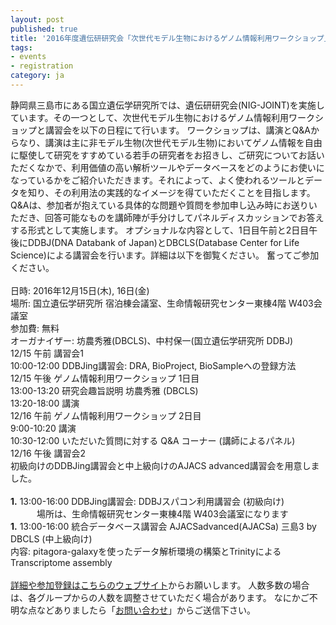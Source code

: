 ```yaml
---
layout: post
published: true
title: '2016年度遺伝研研究会「次世代モデル生物におけるゲノム情報利用ワークショップ」＋講習会が開催されます(2016年12月15日(木), 16日(金))'
tags:
- events
- registration
category: ja
---
```

静岡県三島市にある国立遺伝学研究所では、遺伝研研究会(NIG-JOINT)を実施しています。その一つとして、次世代モデル生物におけるゲノム情報利用ワークショップと講習会を以下の日程にて行います。
ワークショップは、講演とQ&Aからなり、講演は主に非モデル生物(次世代モデル生物)においてゲノム情報を自由に駆使して研究をすすめている若手の研究者をお招きし、ご研究についてお話いただくなかで、利用価値の高い解析ツールやデータベースをどのようにお使いになっているかをご紹介いただきます。それによって、よく使われるツールとデータを知り、その利用法の実践的なイメージを得ていただくことを目指します。Q&Aは、参加者が抱えている具体的な問題や質問を参加申し込み時にお送りいただき、回答可能なものを講師陣が手分けしてパネルディスカッションでお答えする形式として実施します。
オプショナルな内容として、1日目午前と2日目午後にDDBJ(DNA Databank of Japan)とDBCLS(Database Center for Life Science)による講習会を行います。詳細は以下を御覧ください。 奮ってご参加ください。  
<br />
日時: 2016年12月15日(木), 16日(金)  
場所: 国立遺伝学研究所 宿泊棟会議室、生命情報研究センター東棟4階 W403会議室  
参加費: 無料  
オーガナイザー: 坊農秀雅(DBCLS)、中村保一(国立遺伝学研究所 DDBJ)  
12/15 午前 講習会1  
10:00-12:00 DDBJing講習会: DRA, BioProject, BioSampleへの登録方法  
12/15 午後 ゲノム情報利用ワークショップ 1日目  
13:00-13:20 研究会趣旨説明 坊農秀雅 (DBCLS)  
13:20-18:00 講演  
12/16 午前 ゲノム情報利用ワークショップ 2日目  
9:00-10:20 講演  
10:30-12:00 いただいた質問に対する Q&A コーナー (講師によるパネル)  
12/16 午後 講習会2  
初級向けのDDBJing講習会と中上級向けのAJACS advanced講習会を用意しました。  
<br />
	**1.** 13:00-16:00 DDBJing講習会: DDBJスパコン利用講習会 (初級向け)  
　　　場所は、生命情報研究センター東棟4階 W403会議室になります  
	**1.** 13:00-16:00 統合データベース講習会 AJACSadvanced(AJACSa) 三島3 by DBCLS (中上級向け)  
内容: pitagora-galaxyを使ったデータ解析環境の構築とTrinityによる Transcriptome assembly  
<br />
[詳細や参加登録はこちらのウェブサイト](https://docs.google.com/document/d/19Y2kRJ0zI18bH5ZSk9y49B1-tXi0bKJv_1ELXlZfZ00/edit?usp=sharing)からお願いします。
人数多数の場合は、各グループからの人数を調整させていただく場合があります。  なにかご不明な点などありましたら「[お問い合わせ](http://dbcls.rois.ac.jp/contact)」からご送信下さい。